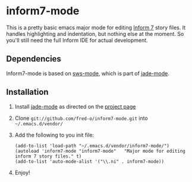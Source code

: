# inform7-mode

This is a pretty basic emacs major mode for editing [Inform 7][i7]
story files. It handles highlighting and indentation, but nothing else
at the moment. So you'll still need the full Inform IDE for actual
development.

## Dependencies

Inform7-mode is based on [sws-mode][jade-mode], which is part of [jade-mode].

## Installation

 1. Install [jade-mode] as directed on the [project page][jade-mode]
 2. Clone `git://github.com/fred-o/inform7-mode.git` into `~/.emacs.d/vendor/`
 3. Add the following to you init file:

        (add-to-list 'load-path "~/.emacs.d/vendor/inform7-mode/")
        (autoload 'inform7-mode "inform7-mode"   "Major mode for editing inform 7 story files." t)
        (add-to-list 'auto-mode-alist '("\\.ni" . inform7-mode))

 4. Enjoy!

[i7]:http://inform7.com/
[inform7-mode.el]:https://github.com/fred-o/inform7-mode/raw/master/inform7-mode.el
[jade-mode]:https://github.com/brianc/jade-mode
